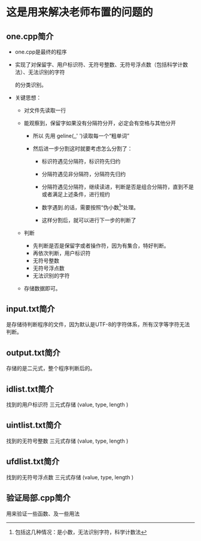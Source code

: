 # 这是用来解决老师布置的问题的

## one.cpp简介

- one.cpp是最终的程序

- 实现了对保留字、用户标识符、无符号整数、无符号浮点数（包括科学计数法）、无法识别的字符

  的分类识别。

- 关键思想：

  - 对文件先读取一行

  - 能观察到，保留字如果没有分隔符分开，必定会有空格与其他分开

    - 所以 先用 geline(,,' ')读取每一个“粗单词”

    - 然后进一步分割这时就要考虑怎么分割了：

      - 标识符遇见分隔符，标识符先归约
      - 分隔符遇见非分隔符，分隔符先归约
      - 分隔符遇见分隔符，继续读进，判断是否是组合分隔符，直到不是或者满足上述条件，进行规约

      - 数字遇到.的话，需要按照“伪小数[^A]”处理。
      - 这样分割后，就可以进行下一步的判断了

  - 判断

    - 先判断是否是保留字或者操作符，因为有集合，特好判断。
    - 再依次判断，用户标识符
    - 无符号整数
    - 无符号浮点数
    - 无法识别的字符

  - 存储数据即可。

  

[^A]: 包括这几种情况：是小数，无法识别字符，科学计数法

## input.txt简介

是存储待判断程序的文件，因为默认是UTF-8的字符体系，所有汉字等字符无法判断。



## output.txt简介

存储的是二元式，整个程序判断后的。



## idlist.txt简介

找到的用户标识符  三元式存储 (value, type, length )



## uintlist.txt简介

找到的无符号整数  三元式存储 (value, type, length )



## ufdlist.txt简介

找到的无符号浮点数  三元式存储 (value, type, length )



## 验证局部.cpp简介

用来验证一些函数、及一些用法